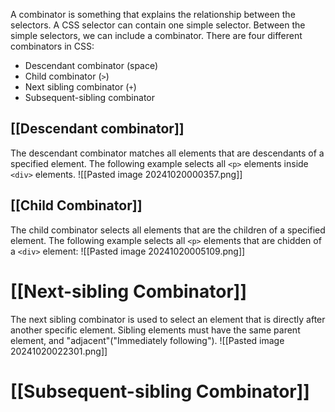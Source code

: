 A combinator is  something that explains the relationship between the selectors.
A CSS selector can contain one simple selector. Between the simple selectors, we can include a combinator.
There are four different combinators in CSS:
- Descendant combinator (space)
- Child combinator (`>`)
- Next sibling combinator (`+`)
- Subsequent-sibling combinator 

## [[Descendant combinator]]
The descendant combinator matches all elements that are descendants of a specified element. The following example selects all `<p>` elements inside `<div>` elements.
![[Pasted image 20241020000357.png]]
## [[Child Combinator]]
The child combinator selects all elements that are the children of a specified element. The following example selects all `<p>` elements that are chidden of a `<div>` element:
![[Pasted image 20241020005109.png]]
# [[Next-sibling Combinator]]
The next sibling combinator is used to select an element that is directly after another specific element. Sibling elements must have the same parent element, and "adjacent"("Immediately following").
![[Pasted image 20241020022301.png]]
# [[Subsequent-sibling Combinator]]
